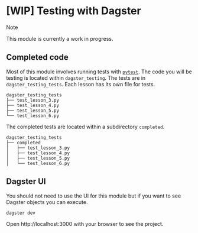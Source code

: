 # [WIP] Testing with Dagster

> [!NOTE]  
> This module is currently a work in progress.

## Completed code

Most of this module involves running tests with [`pytest`](https://docs.pytest.org/en/stable/). The code you will be testing is located within `dagster_testing`. The tests are in `dagster_testing_tests`. Each lesson has its own file for tests.

```
dagster_testing_tests
├── test_lesson_3.py
├── test_lesson_4.py
├── test_lesson_5.py
└── test_lesson_6.py
```

The completed tests are located within a subdirectory `completed`.

```
dagster_testing_tests
├── completed
│   ├── test_lesson_3.py
│   ├── test_lesson_4.py
│   ├── test_lesson_5.py
│   └── test_lesson_6.py
```

## Dagster UI

You should not need to use the UI for this module but if you want to see Dagster objects you can execute.

```bash
dagster dev
```

Open http://localhost:3000 with your browser to see the project.
